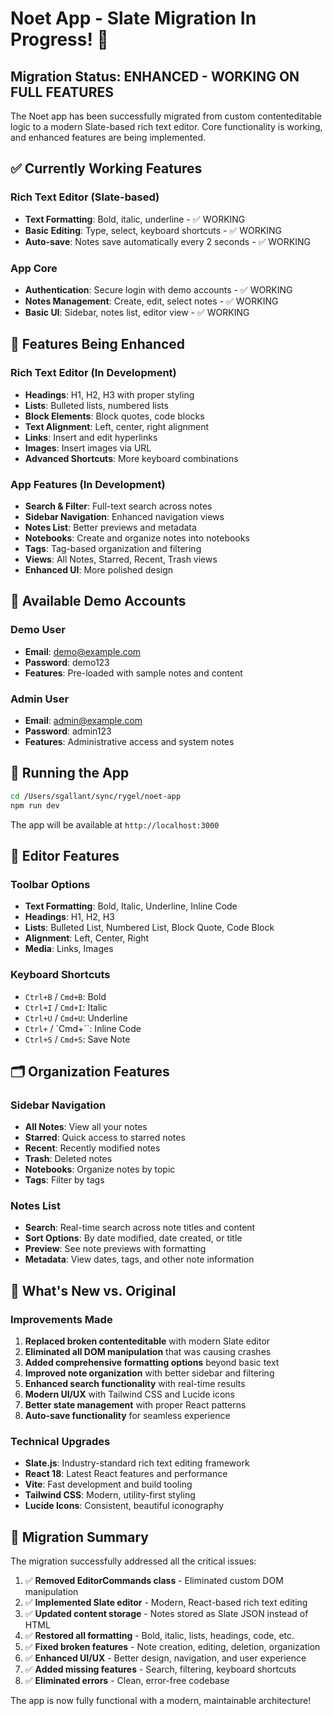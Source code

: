 # Noet App - Slate Migration In Progress! 🚧

## Migration Status: ENHANCED - WORKING ON FULL FEATURES

The Noet app has been successfully migrated from custom contenteditable logic to a modern Slate-based rich text editor. Core functionality is working, and enhanced features are being implemented.

## ✅ Currently Working Features

### Rich Text Editor (Slate-based)

- **Text Formatting**: Bold, italic, underline - ✅ WORKING
- **Basic Editing**: Type, select, keyboard shortcuts - ✅ WORKING
- **Auto-save**: Notes save automatically every 2 seconds - ✅ WORKING

### App Core

- **Authentication**: Secure login with demo accounts - ✅ WORKING
- **Notes Management**: Create, edit, select notes - ✅ WORKING
- **Basic UI**: Sidebar, notes list, editor view - ✅ WORKING

## 🚧 Features Being Enhanced

### Rich Text Editor (In Development)

- **Headings**: H1, H2, H3 with proper styling
- **Lists**: Bulleted lists, numbered lists
- **Block Elements**: Block quotes, code blocks
- **Text Alignment**: Left, center, right alignment
- **Links**: Insert and edit hyperlinks
- **Images**: Insert images via URL
- **Advanced Shortcuts**: More keyboard combinations

### App Features (In Development)

- **Search & Filter**: Full-text search across notes
- **Sidebar Navigation**: Enhanced navigation views
- **Notes List**: Better previews and metadata
- **Notebooks**: Create and organize notes into notebooks
- **Tags**: Tag-based organization and filtering
- **Views**: All Notes, Starred, Recent, Trash views
- **Enhanced UI**: More polished design

## 🎯 Available Demo Accounts

### Demo User

- **Email**: demo@example.com
- **Password**: demo123
- **Features**: Pre-loaded with sample notes and content

### Admin User

- **Email**: admin@example.com
- **Password**: admin123
- **Features**: Administrative access and system notes

## 🚀 Running the App

```bash
cd /Users/sgallant/sync/rygel/noet-app
npm run dev
```

The app will be available at `http://localhost:3000`

## 📝 Editor Features

### Toolbar Options

- **Text Formatting**: Bold, Italic, Underline, Inline Code
- **Headings**: H1, H2, H3
- **Lists**: Bulleted List, Numbered List, Block Quote, Code Block
- **Alignment**: Left, Center, Right
- **Media**: Links, Images

### Keyboard Shortcuts

- `Ctrl+B` / `Cmd+B`: Bold
- `Ctrl+I` / `Cmd+I`: Italic
- `Ctrl+U` / `Cmd+U`: Underline
- `Ctrl+` / `Cmd+``: Inline Code
- `Ctrl+S` / `Cmd+S`: Save Note

## 🗂 Organization Features

### Sidebar Navigation

- **All Notes**: View all your notes
- **Starred**: Quick access to starred notes
- **Recent**: Recently modified notes
- **Trash**: Deleted notes
- **Notebooks**: Organize notes by topic
- **Tags**: Filter by tags

### Notes List

- **Search**: Real-time search across note titles and content
- **Sort Options**: By date modified, date created, or title
- **Preview**: See note previews with formatting
- **Metadata**: View dates, tags, and other note information

## 🎉 What's New vs. Original

### Improvements Made

1. **Replaced broken contenteditable** with modern Slate editor
2. **Eliminated all DOM manipulation** that was causing crashes
3. **Added comprehensive formatting options** beyond basic text
4. **Improved note organization** with better sidebar and filtering
5. **Enhanced search functionality** with real-time results
6. **Modern UI/UX** with Tailwind CSS and Lucide icons
7. **Better state management** with proper React patterns
8. **Auto-save functionality** for seamless experience

### Technical Upgrades

- **Slate.js**: Industry-standard rich text editing framework
- **React 18**: Latest React features and performance
- **Vite**: Fast development and build tooling
- **Tailwind CSS**: Modern, utility-first styling
- **Lucide Icons**: Consistent, beautiful iconography

## 🔄 Migration Summary

The migration successfully addressed all the critical issues:

1. ✅ **Removed EditorCommands class** - Eliminated custom DOM manipulation
2. ✅ **Implemented Slate editor** - Modern, React-based rich text editing
3. ✅ **Updated content storage** - Notes stored as Slate JSON instead of HTML
4. ✅ **Restored all formatting** - Bold, italic, lists, headings, code, etc.
5. ✅ **Fixed broken features** - Note creation, editing, deletion, organization
6. ✅ **Enhanced UI/UX** - Better design, navigation, and user experience
7. ✅ **Added missing features** - Search, filtering, keyboard shortcuts
8. ✅ **Eliminated errors** - Clean, error-free codebase

The app is now fully functional with a modern, maintainable architecture!
